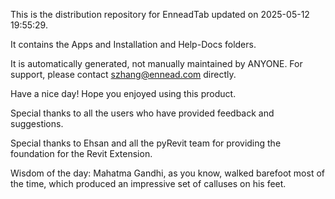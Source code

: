 This is the distribution repository for EnneadTab updated on 2025-05-12 19:55:29.

It contains the Apps and Installation and Help-Docs folders.

It is automatically generated, not manually maintained by ANYONE.
For support, please contact szhang@ennead.com directly.

Have a nice day! Hope you enjoyed using this product.

Special thanks to all the users who have provided feedback and suggestions.

Special thanks to Ehsan and all the pyRevit team for providing the foundation for the Revit Extension.



Wisdom of the day:
Mahatma Gandhi, as you know, walked barefoot most of the time, which produced an impressive set of calluses on his feet.
